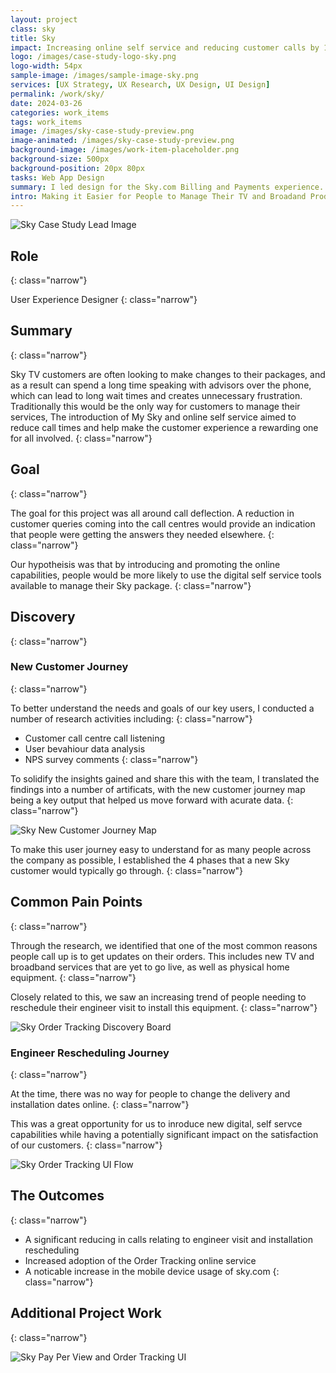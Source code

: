 ```yaml
---
layout: project
class: sky
title: Sky
impact: Increasing online self service and reducing customer calls by 10%
logo: /images/case-study-logo-sky.png
logo-width: 54px
sample-image: /images/sample-image-sky.png
services: [UX Strategy, UX Research, UX Design, UI Design]
permalink: /work/sky/
date: 2024-03-26
categories: work_items
tags: work_items
image: /images/sky-case-study-preview.png
image-animated: /images/sky-case-study-preview.png
background-image: /images/work-item-placeholder.png
background-size: 500px
background-position: 20px 80px
tasks: Web App Design
summary: I led design for the Sky.com Billing and Payments experience.
intro: Making it Easier for People to Manage Their TV and Broadand Products
---
```


![Sky Case Study Lead Image](/images/sky-case-study-lead.png)

## Role
{: class="narrow"}

User Experience Designer
{: class="narrow"}

## Summary
{: class="narrow"}

Sky TV customers are often looking to make changes to their packages, and as a result can spend a long time speaking with advisors over the phone, which can lead to long wait times and creates unnecessary frustration. Traditionally this would be the only way for customers to manage their services, The introduction of My Sky and online self service aimed to reduce call times and help make the customer experience a rewarding one for all involved.
{: class="narrow"}

## Goal
{: class="narrow"}

The goal for this project was all around call deflection. A reduction in customer queries coming into the call centres would provide an indication that people were getting the answers they needed elsewhere. 
{: class="narrow"}

Our hypotheisis was that by introducing and promoting the online capabilities, people would be more likely to use the digital self service tools available to manage their Sky package.
{: class="narrow"}

## Discovery
{: class="narrow"}

### New Customer Journey
{: class="narrow"}

To better understand the needs and goals of our key users, I conducted a number of research activities including:
{: class="narrow"}

- Customer call centre call listening
- User bevahiour data analysis
- NPS survey comments
{: class="narrow"}

To solidify the insights gained and share this with the team, I translated the findings into a number of artificats, with the new customer journey map being a key output that helped us move forward with acurate data.
{: class="narrow"}

![Sky New Customer Journey Map](/images/sky-new-customer-journey-map.png)

To make this user journey easy to understand for as many people across the company as possible, I established the 4 phases that a new Sky customer would typically go through.
{: class="narrow"}

## Common Pain Points
{: class="narrow"}

Through the research, we identified that one of the most common reasons people call up is to get updates on their orders. This includes new TV and broadband services that are yet to go live, as well as physical home equipment.
{: class="narrow"}

Closely related to this, we saw an increasing trend of people needing to reschedule their engineer visit to install this equipment.
{: class="narrow"}

![Sky Order Tracking Discovery Board](/images/sky-case-study-discovery.jpg)

### Engineer Rescheduling Journey
{: class="narrow"}

At the time, there was no way for people to change the delivery and installation dates online.
{: class="narrow"}

This was a great opportunity for us to inroduce new digital, self servce capabilities while having a potentially significant impact on the satisfaction of our customers.
{: class="narrow"}

![Sky Order Tracking UI Flow](/images/sky-orders-ui-flow.png)

## The Outcomes
{: class="narrow"}

- A significant reducing in calls relating to engineer visit and installation rescheduling
- Increased adoption of the Order Tracking online service
- A noticable increase in the mobile device usage of sky.com
{: class="narrow"}

## Additional Project Work
{: class="narrow"}

![Sky Pay Per View and Order Tracking UI](/images/sky-case-study-mobile-samples.png)